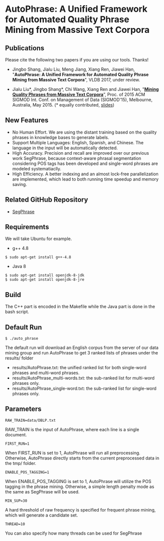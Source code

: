 # AutoPhrase: A Unified Framework for Automated Quality Phrase Mining from Massive Text Corpora

## Publications

Please cite the following two papers if you are using our tools. Thanks!

* Jingbo Shang, Jialu Liu, Meng Jiang, Xiang Ren, Jiawei Han, "**AutoPhrase: A Unified Framework for Automated Quality Phrase Mining from Massive Text Corpora**", VLDB 2017, under review.

* Jialu Liu\*, Jingbo Shang\*, Chi Wang, Xiang Ren and Jiawei Han, "**[Mining Quality Phrases from Massive Text Corpora](http://jialu.cs.illinois.edu/paper/sigmod2015-liu.pdf)**”, Proc. of 2015 ACM SIGMOD Int. Conf. on Management of Data (SIGMOD'15), Melbourne, Australia, May 2015. (\* equally contributed, [slides](http://jialu.cs.illinois.edu/paper/sigmod2015-liu-slides.pdf))

## New Features

* No Human Effort. We are using the distant training based on the quality phrases in knowledge bases to generate labels.
* Support Multiple Languages: English, Spanish, and Chinese. The language in the input will be automatically detected.
* High Accuracy. Precision and recall are improved over our previous work SegPhrase, because context-aware phrasal segmentation considering POS tags has been developed and single-word phrases are modeled systematiaclly. 
* High Efficiency. A better indexing and an almost lock-free parallelization are implemented, which lead to both running time speedup and memory saving.

## Related GitHub Repository

* [SegPhrase](https://github.com/shangjingbo1226/SegPhrase)

## Requirements

We will take Ubuntu for example.

* g++ 4.8
```
$ sudo apt-get install g++-4.8
```
* Java 8
```
$ sudo apt-get install openjdk-8-jdk
$ sudo apt-get install openjdk-8-jre
```

## Build

The C++ part is encoded in the Makefile while the Java part is done in the bash script.

## Default Run

```
$ ./auto_phrase 
```

The default run will download an English corpus from the server of our data mining group and run AutoPhrase to get 3 ranked lists of phrases under the results/ folder
* results/AutoPhrase.txt: the unified ranked list for both single-word phrases and multi-word phrases.
* results/AutoPhrase_multi-words.txt: the sub-ranked list for multi-word phrases only.
* results/AutoPhrase_single-word.txt: the sub-ranked list for single-word phrases only.

## Parameters

```
RAW_TRAIN=data/DBLP.txt
```
RAW_TRAIN is the input of AutoPhrase, where each line is a single document.

```
FIRST_RUN=1
```
When FIRST_RUN is set to 1, AutoPhrase will run all preprocessing. Otherwise, AutoPhrase directly starts from the current preprocessed data in the tmp/ folder.

```
ENABLE_POS_TAGGING=1
```
When ENABLE_POS_TAGGING is set to 1, AutoPhrase will utilize the POS tagging in the phrase mining. Otherwise, a simple length penalty mode as the same as SegPhrase will be used.

```
MIN_SUP=30
```
A hard threshold of raw frequency is specified for frequent phrase mining, which will generate a candidate set.

```
THREAD=10
```
You can also specify how many threads can be used for SegPhrase
